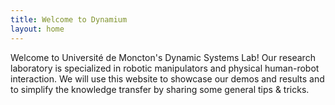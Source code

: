 ```yaml
---
title: Welcome to Dynamium
layout: home
---
```


Welcome to Université de Moncton's Dynamic Systems Lab! Our research laboratory is specialized in robotic manipulators and physical human-robot interaction. We will use this website to showcase our demos and results and to simplify the knowledge transfer by sharing some general tips & tricks.

